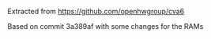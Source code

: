 Extracted from https://github.com/openhwgroup/cva6

Based on commit 3a389af with some changes for the RAMs
